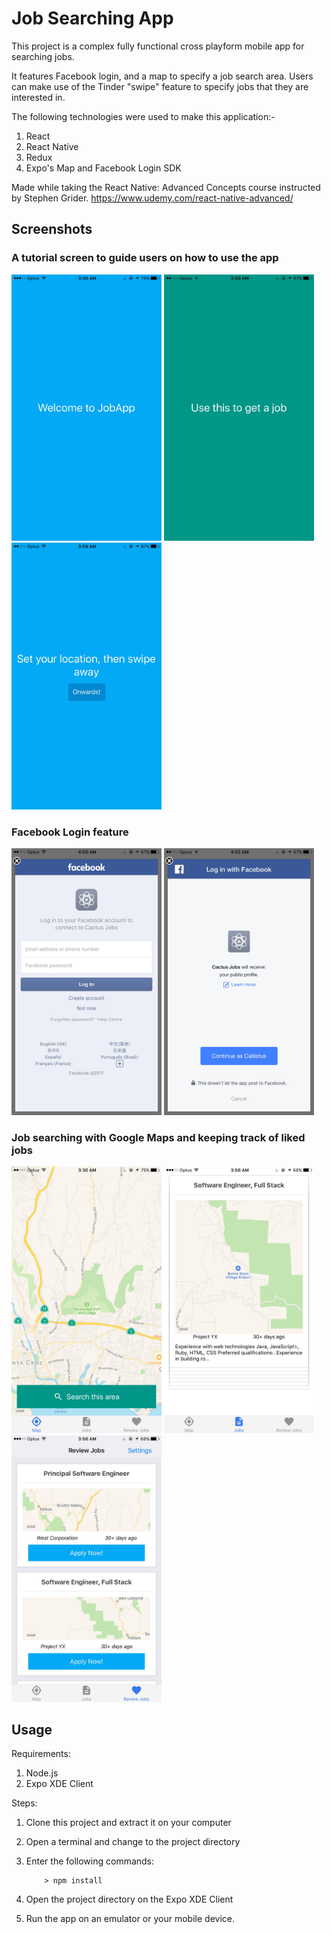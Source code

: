 # Job Searching App

This project is a complex fully functional cross playform mobile app for searching jobs.

It features Facebook login, and a map to specify a job search area. Users can make use of the Tinder "swipe" feature to specify jobs that they are interested in.


The following technologies were used to make this application:-
1. React
2. React Native
3. Redux
4. Expo's Map and Facebook Login SDK


Made while taking the React Native: Advanced Concepts course instructed by Stephen Grider. https://www.udemy.com/react-native-advanced/

## Screenshots
### A tutorial screen to guide users on how to use the app
<div>
<img src="/screenshots/screenshot1.jpg" width="240">
<img src="/screenshots/screenshot2.jpg" width="240">
<img src="/screenshots/screenshot3.jpg" width="240">
</div>


### Facebook Login feature
<div>
<img src="/screenshots/screenshot4.jpg" width="240">
<img src="/screenshots/screenshot5.jpg" width="240">
</div>


### Job searching with Google Maps and keeping track of liked jobs
<div>
<img src="/screenshots/screenshot6.jpg" width="240">
<img src="/screenshots/screenshot7.jpg" width="240">
<img src="/screenshots/screenshot8.jpg" width="240">
</div>


## Usage ##

Requirements:

1. Node.js
2. Expo XDE Client

Steps:

1. Clone this project and extract it on your computer
2. Open a terminal and change to the project directory
3. Enter the following commands:

	```
		> npm install
	```
4. Open the project directory on the Expo XDE Client
5. Run the app on an emulator or your mobile device.
